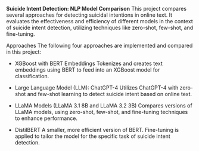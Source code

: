 **Suicide Intent Detection: NLP Model Comparison**
This project compares several approaches for detecting suicidal intentions in online text. It evaluates the effectiveness and efficiency of different models in the context of suicide intent detection, utilizing techniques like zero-shot, few-shot, and fine-tuning.

Approaches
The following four approaches are implemented and compared in this project:

* XGBoost with BERT Embeddings
Tokenizes and creates text embeddings using BERT to feed into an XGBoost model for classification.

* Large Language Model (LLM): ChatGPT-4
Utilizes ChatGPT-4 with zero-shot and few-shot learning to detect suicide intent based on online text.

* LLaMA Models (LLaMA 3.1 8B and LLaMA 3.2 3B)
Compares versions of LLaMA models, using zero-shot, few-shot, and fine-tuning techniques to enhance performance.

* DistilBERT
A smaller, more efficient version of BERT. Fine-tuning is applied to tailor the model for the specific task of suicide intent detection.
